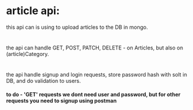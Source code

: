 # article api:

 this api can is using to upload articles to the DB in mongo.
#
 the api can handle GET, POST, PATCH, DELETE - on Articles, but also on (article)Category.
#
 the api handle signup and login requests, store password hash with solt in DB, and do validation to users.

#### to do -  'GET' requests we dont need user and password, but for other requests you need to signup using postman
